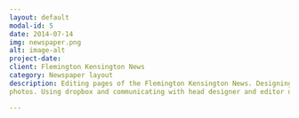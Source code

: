 ```yaml
---
layout: default
modal-id: 5
date: 2014-07-14
img: newspaper.png
alt: image-alt
project-date: 
client: Flemington Kensington News
category: Newspaper layout
description: Editing pages of the Flemington Kensington News. Designing the middle page spread that contained coloured
photos. Using dropbox and communicating with head designer and editor of the paper.

---
```

